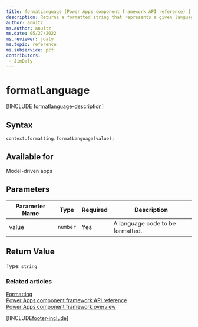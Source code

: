 ```yaml
---
title: formatLanguage (Power Apps component framework API reference) | Microsoft Docs
description: Returns a formatted string that represents a given language.
author: anuitz
ms.author: anuitz
ms.date: 05/27/2022
ms.reviewer: jdaly
ms.topic: reference
ms.subservice: pcf
contributors:
 - JimDaly
---
```


# formatLanguage

[!INCLUDE [formatlanguage-description](includes/formatlanguage-description.md)]

## Syntax

`context.formatting.formatLanguage(value);`

## Available for 

Model-driven apps 

## Parameters

| Parameter Name|Type|Required|Description|
| ------------- |----|--------|-----------|
|value|`number`|Yes|A language code to be formatted.|

## Return Value

Type: `string`


### Related articles

[Formatting](../formatting.md)<br/>
[Power Apps component framework API reference](../../reference/index.md)<br/>
[Power Apps component framework overview](../../overview.md)

[!INCLUDE[footer-include](../../../../includes/footer-banner.md)]
